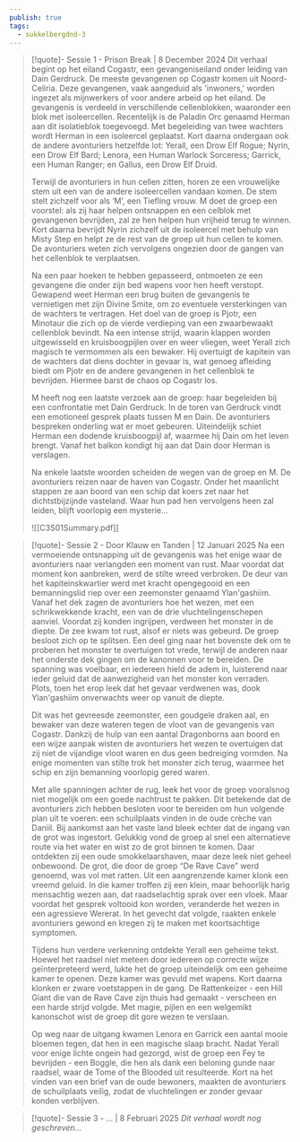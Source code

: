 ```yaml
---
publish: true
tags:
  - sukkelbergdnd-3
---
```

> [!quote]- Sessie 1 - Prison Break | 8 December 2024
> Dit verhaal begint op het eiland Cogastr, een gevangeniseiland onder leiding van Dain Gerdruck. De meeste gevangenen op Cogastr komen uit Noord-Celiria. Deze gevangenen, vaak aangeduid als 'inwoners,' worden ingezet als mijnwerkers of voor andere arbeid op het eiland. De gevangenis is verdeeld in verschillende cellenblokken, waaronder een blok met isoleercellen. Recentelijk is de Paladin Orc genaamd Herman aan dit isolatieblok toegevoegd. Met begeleiding van twee wachters wordt Herman in een isoleercel geplaatst. Kort daarna ondergaan ook de andere avonturiers hetzelfde lot: Yerall, een Drow Elf Rogue; Nyrin, een Drow Elf Bard; Lenora, een Human Warlock Sorceress; Garrick, een Human Ranger; en Gallus, een Drow Elf Druid.
> 
> Terwijl de avonturiers in hun cellen zitten, horen ze een vrouwelijke stem uit een van de andere isoleercellen vandaan komen. De stem stelt zichzelf voor als ‘M’, een Tiefling vrouw. M doet de groep een voorstel: als zij haar helpen ontsnappen en een celblok met gevangenen bevrijden, zal ze hen helpen hun vrijheid terug te winnen. Kort daarna bevrijdt Nyrin zichzelf uit de isoleercel met behulp van Misty Step en helpt ze de rest van de groep uit hun cellen te komen. De avonturiers weten zich vervolgens ongezien door de gangen van het cellenblok te verplaatsen.
> 
> Na een paar hoeken te hebben gepasseerd, ontmoeten ze een gevangene die onder zijn bed wapens voor hen heeft verstopt. Gewapend weet Herman een brug buiten de gevangenis te vernietigen met zijn Divine Smite, om zo eventuele versterkingen van de wachters te vertragen. Het doel van de groep is Pjotr, een Minotaur die zich op de vierde verdieping van een zwaarbewaakt cellenblok bevindt. Na een intense strijd, waarin klappen worden uitgewisseld en kruisboogpijlen over en weer vliegen, weet Yerall zich magisch te vermommen als een bewaker. Hij overtuigt de kapitein van de wachters dat diens dochter in gevaar is, wat genoeg afleiding biedt om Pjotr en de andere gevangenen in het cellenblok te bevrijden. Hiermee barst de chaos op Cogastr los.
> 
> M heeft nog een laatste verzoek aan de groep: haar begeleiden bij een confrontatie met Dain Gerdruck. In de toren van Gerdruck vindt een emotioneel gesprek plaats tussen M en Dain. De avonturiers bespreken onderling wat er moet gebeuren. Uiteindelijk schiet Herman een dodende kruisboogpijl af, waarmee hij Dain om het leven brengt. Vanaf het balkon kondigt hij aan dat Dain door Herman is verslagen.
> 
> Na enkele laatste woorden scheiden de wegen van de groep en M. De avonturiers reizen naar de haven van Cogastr. Onder het maanlicht stappen ze aan boord van een schip dat koers zet naar het dichtstbijzijnde vasteland. Waar hun pad hen vervolgens heen zal leiden, blijft voorlopig een mysterie...
> 
> ![[C3S01Summary.pdf]]

> [!quote]- Sessie 2 - Door Klauw en Tanden | 12 Januari 2025
> Na een vermoeiende ontsnapping uit de gevangenis was het enige waar de avonturiers naar verlangden een moment van rust. Maar voordat dat moment kon aanbreken, werd de stilte wreed verbroken. De deur van het kapiteinskwartier werd met kracht opengegooid en een bemanningslid riep over een zeemonster genaamd Ylan'gashiim. Vanaf het dek zagen de avonturiers hoe het wezen, met een schrikwekkende kracht, een van de drie vluchtelingenschepen aanviel. Voordat zij konden ingrijpen, verdween het monster in de diepte. De zee kwam tot rust, alsof er niets was gebeurd. De groep besloot zich op te splitsen. Een deel ging naar het bovenste dek om te proberen het monster te overtuigen tot vrede, terwijl de anderen naar het onderste dek gingen om de kanonnen voor te bereiden. De spanning was voelbaar, en iedereen hield de adem in, luisterend naar ieder geluid dat de aanwezigheid van het monster kon verraden. Plots, toen het erop leek dat het gevaar verdwenen was, dook Ylan'gashiim onverwachts weer op vanuit de diepte.
> 
> Dit was het gevreesde zeemonster, een goudgele draken aal, en bewaker van deze wateren tegen de vloot van de gevangenis van Cogastr. Dankzij de hulp van een aantal Dragonborns aan boord en een wijze aanpak wisten de avonturiers het wezen te overtuigen dat zij niet de vijandige vloot waren en dus geen bedreiging vormden. Na enige momenten van stilte trok het monster zich terug, waarmee het schip en zijn bemanning voorlopig gered waren.
> 
> Met alle spanningen achter de rug, leek het voor de groep vooralsnog niet mogelijk om een goede nachtrust te pakken. Dit betekende dat de avonturiers zich hebben besloten voor te bereiden om hun volgende plan uit te voeren: een schuilplaats vinden in de oude crèche van Daniil. Bij aankomst aan het vaste land bleek echter dat de ingang van de grot was ingestort. Gelukkig vond de groep al snel een alternatieve route via het water en wist zo de grot binnen te komen. Daar ontdekten zij een oude smokkelaarshaven, maar deze leek niet geheel onbewoond. De grot, die door de groep “De Rave Cave” werd genoemd, was vol met ratten. Uit een aangrenzende kamer klonk een vreemd geluid. In die kamer troffen zij een klein, maar behoorlijk harig mensachtig wezen aan, dat raadselachtig sprak over een vloek. Maar voordat het gesprek voltooid kon worden, veranderde het wezen in een agressieve Wererat. In het gevecht dat volgde, raakten enkele avonturiers gewond en kregen zij te maken met koortsachtige symptomen.
> 
> Tijdens hun verdere verkenning ontdekte Yerall een geheime tekst. Hoewel het raadsel niet meteen door iedereen op correcte wijze geïnterpreteerd werd, lukte het de groep uiteindelijk om een geheime kamer te openen. Deze kamer was gevuld met wapens. Kort daarna klonken er zware voetstappen in de gang. De Rattenkeizer - een Hill Giant die van de Rave Cave zijn thuis had gemaakt - verscheen en een harde strijd volgde. Met magie, pijlen en een welgemikt kanonschot wist de groep dit gore wezen te verslaan.
> 
> Op weg naar de uitgang kwamen Lenora en Garrick een aantal mooie bloemen tegen, dat hen in een magische slaap bracht. Nadat Yerall voor enige lichte ongein had gezorgd, wist de groep een Fey te bevrijden - een Boggle, die hen als dank een beloning gunde naar raadsel, waar de Tome of the Blooded uit resulteerde. Kort na het vinden van een brief van de oude bewoners, maakten de avonturiers de schuilplaats veilig, zodat de vluchtelingen er zonder gevaar konden verblijven.

> [!quote]- Sessie 3 - ... | 8 Februari 2025
> *Dit verhaal wordt nog geschreven...*